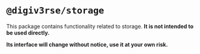 # `@digiv3rse/storage`

This package contains functionality related to storage. **It is not intended to be used directly.**

**Its interface will change without notice, use it at your own risk.**

